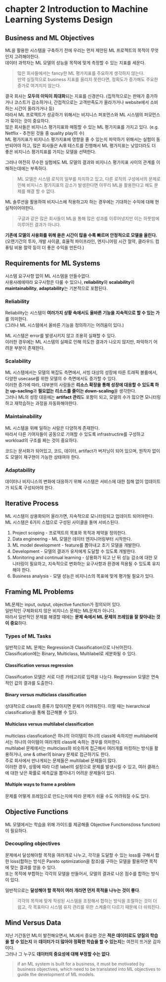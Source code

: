 # chapter 2 Introduction to Machine Learning Systems Design

## Business and ML Objectives
ML을 활용한 시스템을 구축하기 전에 우리는 먼저 제안된 ML 프로젝트의 목적이 무엇인지 고려해야한다.<br>
데이터 과학자는 ML 모델의 성능을 목적에 맞게 측정할 수 있는 지표를 세운다. 

> 많은 회사들에서는 fancy한 ML 평가지표를 주요하게 생각하지 않는다. <br>
만약 실질적으로 business 지표를 올리지 못한다면, 정확도가 증가해도 주요한 증가로 여겨지지 않는다. 

결국 회사는 **모두의 이익이 최대화**되는 지표를 신경쓴다.
(집적적으로는 판매가 증가하거나 코스트가 감소하거나, 간접적으로는 고객만족도가 올라가거나 website에서 소비하는 시간이 올라가거나 등) <br>
따라서 ML 프로젝트가 성공하기 위해서는 비지니스 퍼포먼스와 ML 시스템의 퍼모먼스가 묶이는 것이 중요하다.<br>
많은 회사들은 비지니스 평가지표와 매핑할 수 있는 ML 평가지표를 가지고 있다. (e.g. Netflix - 추천된 것들 중 quality play의 수)<br>
ML 평가지표가 비지니스 평가지표에 영향을 줄 수 있는지 파악하기 위해서는 실험이 동반되어야 하고, 많은 회사들은 A/B 테스트를 진행해서 ML 평가지표는 낮았더라도 더 좋은 비지니스 평가지표를 가지는 모델을 선택한다.

그러나 여전히 무수한 실험에도 ML 모델의 결과와 비지니스 평가지표 사이의 관계를 이해하는데에는 부족하다. 
> ML 모델은 시스템 로직의 일부를 차지하고 있고, 다른 로직의 구성에서의 문제로 인해 비지니스 평가지표의 감소가 발생한다면 아무리 ML을 활용한다고 해도 문제를 해결 할 수 없다.

ML 솔루션을 활용하여 비지니스에 적용하고자 하는 경우에는 기대하는 수익에 대해 현실적이어야한다.
>구글과 같은 많은 회사들이 ML을 통해 많은 성과를 이루어냈지만 이는 하룻밤에 이루어진 결과가 아니다.<br>

**기존에 모델의 사용화를 위해 쏟은 시간이 많을 수록 빠르며 안정적으로 모델을 올린다.**
(오랜기간의 투자, 개발 사이클, 효율적 파이프라인, 엔지니어링 시간 절약, 클라우드 컴퓨팅 비용 절약 등이 더 좋은 수익을 만든다.)

## Requirements for ML Systems

시스템 요구사항 없이 ML 시스템을 만들수없다.<br> 
사용사례에따라 요구사항은 다룰 수 있으나, **reliability**와 **scalability**와 **maintainability**, **adaptability**는 기본적으로 포함된다.

### Reliability

Reliability는 시스템이 **여러가지 상황 속에서도 올바른 기능을 지속적으로 할 수 있는 가**를 의미한다. <br>
(그러나 ML 시스템에서 올바른 기능을 정의하기는 어려움이 있다.)

ML 시스템은 error를 발생시키지 않고 조용히 실패할 수 있다. <br>이러한 경우에는 ML 시스템의 실패로 인해 의도한 결과가 나오지 않지만, 파악하기 어려운 부분이 존재한다. 

### Scalability

ML 시스템에서는 모델의 복잡도 측면에서, 서빙 대상의 성장에 따른 트래픽 볼륨에서, 다양한 usecase를 위한 모델의 수 측면에서도 증가할 수 있다.<br>
이러한 증가에 따라, 대부분의 사람들은 **리소스 확장을 통해 성장에 대응할 수 있도록 하는 up-sacling**과 **필요없는 리소스를 줄이는 down-scaling**을 생각한다. <br>
그러나 ML의 성장 대응에는 **artifact 관리**도 포함이 되고, 모델의 수가 많으면 모니터링하고 재학습하는 과정을 자동화해야한다.

### Maintainability

ML 시스템을 위해 일하는 사람은 다양하게 존재한다. <br>
따라서 다른 기여자들이 공동으로 기여할 수 있도록 infrastructire를 구성하고 workload의 구조를 짜는 것이 중요하다.<br>

코드는 문서화가 되어있고, 코드, 데이터, artifact가 버저닝이 되어 있으며, 원작자 없이도 모델이 재구현이 가능한 상태여야 한다. 


### Adaptability

데이터나 비지니스의 변화에 대응하기 위해 시스템은 서비스에 대한 침해 없이 업데이트가 되도록 구성되어야 한다.

## Iterative Process
ML 시스템이 상용화되어 올라가면, 지속적으로 모니터링되고 업데이트 되어야한다. ML 시스템은 6가지 스텝으로 구성된 사이클을 돌며 서비스된다.
1. Project scoping - 프로젝트의 목표와 목적과 제약을 정의한다. 
2. Data engineering - ML 모델은 데이터 엔지니어링부터 시작한다.
3. ML model development - feature를 뽑아내고 초기 모델을 개발한다.
4. Development - 모델의 결과가 유저에게 도달할 수 있도록 개발한다.
5. Monitoring and continual learning - 상용화가 되고 난 뒤 성능 감소에 대한 모니터링이 필요하고, 지속적으로 변화하는 요구사항과 환경에 적용될 수 있도록 유지해야 한다.
6. Business analysis - 모델 성능은 비지니스의 목표에 맞게 평가될 필요가 있다. 


## Framing ML Problems
ML문제는 input, output, objective function가 정의되어 있다. <br>
일반적인 구체화되지 않은 비지니스 문제는 ML문제가 아니다. <br>
따라서 일반적인 문제를 해결할 때에는 **문제 속에서 ML 문제의 프레임을 잘 찾아내는 것이 중요**하다.

### Types of ML Tasks
일반적으로 ML 문제는 Regression과 Classification으로 나뉘어진다. Classification에는 Binary, Multiclass, Multilabel로 세분화될 수 있다.
#### Classification versus regression
Classification 모델은 서로 다른 카테고리로 입력을 나눈다. Regression 모델은 연속적인 값의 결과를 도출한다.
#### Binary versus multiclass classification
상대적으로 class의 종류가 많아지면 문제가 어려워진다. 이럴 때는 hierarchical classification을 통해 접근해볼 수 있다. 

#### Multiclass versus multilabel classification
multiclass classfication은 하나의 아이템이 하나의 class에 속하지만 multilabel에서는 하나의 아이템이 여러개의 class에 속하는 경우를 의미한다. <br>
multilabel 문제에서는 multiclass와 비슷하게 접근해서 여러개를 마킹하는 방식을 활용하거나, one & other의 binary 문제로 접근하기도 한다. <br>
주로 회사에서 만나게되는 문제들은 multilabel 문제들이 많다. <br>
이러한 경우, 상황에 따라 다른 label의 설정으로  문제를 발생시킬 수 있고, 여러 클래스에 대한 낮은 확률로 예측값을 뽑아내기 어려운 문제들이 있다. 

#### Multiple ways to frame a problem
문제를 어떻게 프레임으로 만드는지에 따라 문제가 쉬울 수도 어려워질 수도 있다.

## Objective Functions
ML 모델에서는 학습을 위해 가이드를 제공해줄 Objective Functions(loss function)이 필요하다. 

### Decoupling objectives
문제에서 달성해야할 목적을 여러개로 나누고, 각각을 도달할 수 있는 loss를 구해서 합한 loss(합하는 방식은 Pareto optimization을 참조)를 구하는 모델을 활용하면 목적에 맞는 결과를 얻을 수 있다. <br>
또는 목적에 부합하는 각각의 모델을 만들어서, 모델의 결과로 나온 점수를 합하는 방식이 있다.<br>

일반적으로는 **달성해야 할 목적이 여러 개라면 먼저 목적을 나누는 것이 좋다**.<br>
> 각각의 목적에 맞게 작성된 시스템을 조정해서 합하는 방식을 조절하는 것이 더 쉽고, 각 목표마다 시스템 유지 관리를 위한 스케줄이 다르기 때문에 더 쉬워진다.<br>

## Mind Versus Data
지난 기간동안 ML이 발전해오면서, ML에서 중요한 것은 **적은 데이터로도 양질의 학습을 할 수 있는지** 와 **데이터가 더 많아야 정확한 학습을 할 수 있는지**는 여전히 뜨거운 감자이다. <br>
그러나 그 누구도 **데이터의 중요성에 대해 부정할 수는 없다**.

> if an ML system is built for a business, it must be motivated by business objectives, which need to be translated into ML objectives to guide the development of ML models.
